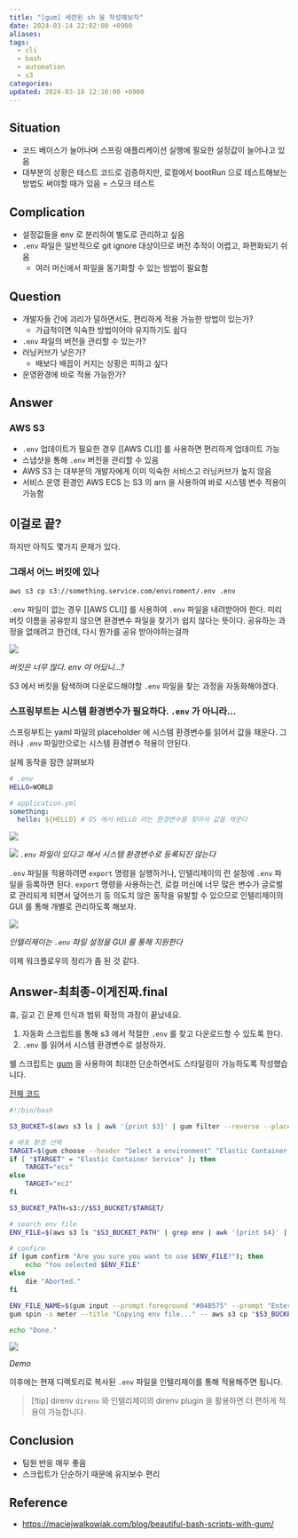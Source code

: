 ```yaml
---
title: "[gum] 세련된 sh 을 작성해보자"
date: 2024-03-14 22:02:00 +0900
aliases: 
tags:
  - cli
  - bash
  - automation
  - s3
categories: 
updated: 2024-03-16 12:16:00 +0900
---
```


## Situation

- 코드 베이스가 늘어나며 스프링 애플리케이션 실행에 필요한 설정값이 늘어나고 있음
- 대부분의 상황은 테스트 코드로 검증하지만, 로컬에서 bootRun 으로 테스트해보는 방법도 써야할 때가 있음 = 스모크 테스트

## Complication

- 설정값들을 env 로 분리하여 별도로 관리하고 싶음
- `.env` 파일은 일반적으로 git ignore 대상이므로 버전 추적이 어렵고, 파편화되기 쉬움
    - 여러 머신에서 파일을 동기화할 수 있는 방법이 필요함

## Question

- 개발자들 간에 괴리가 덜하면서도, 편리하게 적용 가능한 방법이 있는가?
    - 가급적이면 익숙한 방법이어야 유지하기도 쉽다
- `.env` 파일의 버전을 관리할 수 있는가?
- 러닝커브가 낮은가?
    - 배보다 배꼽이 커지는 상황은 피하고 싶다
- 운영환경에 바로 적용 가능한가?

## Answer

### AWS S3

- `.env` 업데이트가 필요한 경우 [[AWS CLI]] 를 사용하면 편리하게 업데이트 가능
- 스냅샷을 통해 `.env` 버전을 관리할 수 있음
- AWS S3 는 대부분의 개발자에게 이미 익숙한 서비스고 러닝커브가 높지 않음
- 서비스 운영 환경인 AWS ECS 는 S3 의 arn 을 사용하여 바로 시스템 변수 적용이 가능함

## 이걸로 끝?

하지만 아직도 몇가지 문제가 있다.

### 그래서 어느 버킷에 있나

```bash
aws s3 cp s3://something.service.com/enviroment/.env .env
```

`.env` 파일이 없는 경우 [[AWS CLI]] 를 사용하여 `.env` 파일을 내려받아야 한다. 미리 버킷 이름을 공유받지 않으면 환경변수 파일을 찾기가 쉽지 않다는 뜻이다. 공유하는 과정을 없애려고 한건데, 다시 뭔가를 공유 받아야하는걸까

![](https://i.imgur.com/zoRtk5z.png)

_버킷은 너무 많다. env 야 어딨니...?_

S3 에서 버킷을 탐색하며 다운로드해야할 `.env` 파일을 찾는 과정을 자동화해야겠다.

### 스프링부트는 시스템 환경변수가 필요하다. `.env` 가 아니라...

스프링부트는 yaml 파일의 placeholder 에 시스템 환경변수를 읽어서 값을 채운다. 그러나 `.env` 파일만으로는 시스템 환경변수 적용이 안된다.

실제 동작을 잠깐 살펴보자

```bash
# .env
HELLO=WORLD
```

```yaml
# application.yml
something:
  hello: ${HELLO} # OS 에서 HELLO 라는 환경변수를 찾아서 값을 채운다
```

![](https://i.imgur.com/ht8Wkin.png)

![](https://i.imgur.com/5hiC2wG.gif)
_`.env` 파일이 있다고 해서 시스템 환경변수로 등록되진 않는다_

`.env` 파일을 적용하려면 `export` 명령을 실행하거나, 인텔리제이의 런 설정에 `.env` 파일을 등록하면 된다. `export` 명령을 사용하는건, 로컬 머신에 너무 많은 변수가 글로벌로 관리되게 되면서 덮어쓰기 등 의도치 않은 동작을 유발할 수 있으므로 인텔리제이의 GUI 를 통해 개별로 관리하도록 해보자.

![](https://i.imgur.com/qyTR7Vb.png)

_인텔리제이는 `.env` 파일 설정을 GUI 를 통해 지원한다_

이제 워크플로우의 정리가 좀 된 것 같다.

## Answer-최최종-이게진짜.final

휴, 길고 긴 문제 인식과 범위 확정의 과정이 끝났네요.

1. 자동화 스크립트를 통해 s3 에서 적절한 `.env` 를 찾고 다운로드할 수 있도록 한다.
2. `.env` 를 읽어서 시스템 환경변수로 설정하자.

쉘 스크립트는 [gum](https://github.com/charmbracelet/gum) 을 사용하여 최대한 단순하면서도 스타일링이 가능하도록 작성했습니다.

[전체 코드](https://github.com/songkg7/automation-script)

```bash
#!/bin/bash

S3_BUCKET=$(aws s3 ls | awk '{print $3}' | gum filter --reverse --placeholder "Select...")

# 배포 환경 선택
TARGET=$(gum choose --header "Select a environment" "Elastic Container Service" "EC2")
if [ "$TARGET" = "Elastic Container Service" ]; then
    TARGET="ecs"
else
    TARGET="ec2"
fi

S3_BUCKET_PATH=s3://$S3_BUCKET/$TARGET/

# search env file
ENV_FILE=$(aws s3 ls "$S3_BUCKET_PATH" | grep env | awk '{print $4}' | gum filter --reverse --placeholder "Select...")

# confirm
if (gum confirm "Are you sure you want to use $ENV_FILE?"); then
    echo "You selected $ENV_FILE"
else
    die "Aborted."
fi

ENV_FILE_NAME=$(gum input --prompt.foreground "#04B575" --prompt "Enter the name of the env file: " --value ".env" --placeholder ".env")
gum spin -s meter --title "Copying env file..." -- aws s3 cp "$S3_BUCKET_PATH$ENV_FILE" "$ENV_FILE_NAME"

echo "Done."
```

![](https://i.imgur.com/CWSYRCu.gif)

_Demo_

이후에는 현재 디렉토리로 복사된 `.env` 파일을 인텔리제이를 통해 적용해주면 됩니다.

> [!tip] direnv
> `direnv` 와 인텔리제이의 direnv plugin 을 활용하면 더 편하게 적용이 가능합니다.

## Conclusion

- 팀원 반응 매우 좋음
- 스크립트가 단순하기 때문에 유지보수 편리

## Reference

- https://maciejwalkowiak.com/blog/beautiful-bash-scripts-with-gum/
